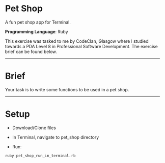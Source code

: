 # Pet Shop

A fun pet shop app for Terminal.

**Programming Language**: Ruby

This exercise was tasked to me by CodeClan, Glasgow where I studied towards a PDA Level 8 in Professional Software Development. The exercise brief can be found below.

---

# Brief

Your task is to write some functions to be used in a pet shop.

---

# Setup

- Download/Clone files

- In Terminal, navigate to pet_shop directory

- Run:

```
ruby pet_shop_run_in_terminal.rb
```
